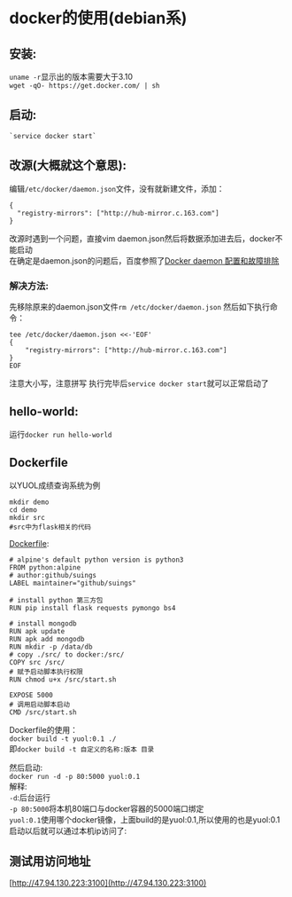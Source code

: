 # docker的使用(debian系)


## 安装:  
`uname -r`显示出的版本需要大于3.10  
`wget -qO- https://get.docker.com/ | sh`
## 启动:
    `service docker start`
## 改源(大概就这个意思):
编辑`/etc/docker/daemon.json`文件，没有就新建文件，添加：
```
{
  "registry-mirrors": ["http://hub-mirror.c.163.com"]
}
```
改源时遇到一个问题，直接vim daemon.json然后将数据添加进去后，docker不能启动  
在确定是daemon.json的问题后，百度参照了[Docker daemon 配置和故障排除](https://blog.csdn.net/warrior_0319/article/details/78407172?locationNum=10&fps=1)  
### 解决方法:
先移除原来的daemon.json文件`rm /etc/docker/daemon.json`
然后如下执行命令：
```
tee /etc/docker/daemon.json <<-'EOF'
{
    "registry-mirrors": ["http://hub-mirror.c.163.com"]
}
EOF
```
注意大小写，注意拼写
执行完毕后`service docker start`就可以正常启动了
## hello-world:
运行`docker run hello-world`

## Dockerfile
以YUOL成绩查询系统为例
```
mkdir demo
cd demo
mkdir src
#src中为flask相关的代码
```

[Dockerfile](Dockerfile):
```
# alpine's default python version is python3
FROM python:alpine 
# author:github/suings
LABEL maintainer="github/suings"

# install python 第三方包 
RUN pip install flask requests pymongo bs4

# install mongodb
RUN apk update
RUN apk add mongodb 
RUN mkdir -p /data/db
# copy ./src/ to docker:/src/
COPY src /src/
# 赋予启动脚本执行权限
RUN chmod u+x /src/start.sh

EXPOSE 5000
# 调用启动脚本启动
CMD /src/start.sh
```

Dockerfile的使用：  
`docker build -t yuol:0.1 ./`  
即`docker build -t 自定义的名称:版本 目录`
  
然后启动:  
`docker run -d -p 80:5000 yuol:0.1`  
解释:  
`-d`:后台运行  
`-p 80:5000`将本机80端口与docker容器的5000端口绑定  
`yuol:0.1`使用哪个docker镜像，上面build的是yuol:0.1,所以使用的也是yuol:0.1  
启动以后就可以通过本机ip访问了:

## 测试用访问地址
[http://47.94.130.223:3100](http://47.94.130.223:3100)
